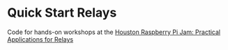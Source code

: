 # Quick Start Relays

Code for hands-on workshops at the [Houston Raspberry Pi Jam: Practical Applications for Relays](http://www.meetup.com/Houston-Raspberry-Pi-Users-Group/events/231550557/)